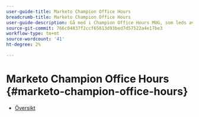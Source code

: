 ```yaml
---
user-guide-title: Marketo Champion Office Hours
breadcrumb-title: Marketo Champion Office Hours
user-guide-description: Gå med i Champion Office Hours MUG, som leds av Marketo Engage Champion Class, för att få svar på dina tuffaste Marketo-frågor av produktexperter och få kontakt med branschledande marknadsförare.
source-git-commit: 766c04837f2ccf65813d93bed7d57522a4e17be3
workflow-type: tm+mt
source-wordcount: '41'
ht-degree: 2%

---
```



# Marketo Champion Office Hours {#marketo-champion-office-hours}

+ [Översikt](overview.md)